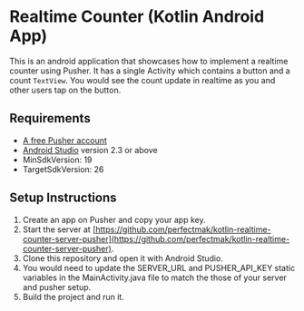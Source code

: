 # Realtime Counter (Kotlin Android App)

This is an android application that showcases how to implement a realtime counter using Pusher.
It has a single Activity which contains a button and a count `TextView`.
You would see the count update in realtime as you and other users tap on the button.


## Requirements
- [A free Pusher account](https://pusher.com)
- [Android Studio](https://developer.android.com/studio/index.html) version 2.3 or above 
- MinSdkVersion: 19
- TargetSdkVersion: 26

## Setup Instructions
1. Create an app on Pusher and copy your app key.
2. Start the server at [https://github.com/perfectmak/kotlin-realtime-counter-server-pusher](https://github.com/perfectmak/kotlin-realtime-counter-server-pusher).
3. Clone this repository and open it with Android Studio.
4. You would need to update the SERVER_URL and PUSHER_API_KEY static variables in the MainActivity.java file to match the those of your server and pusher setup.
5. Build the project and run it.